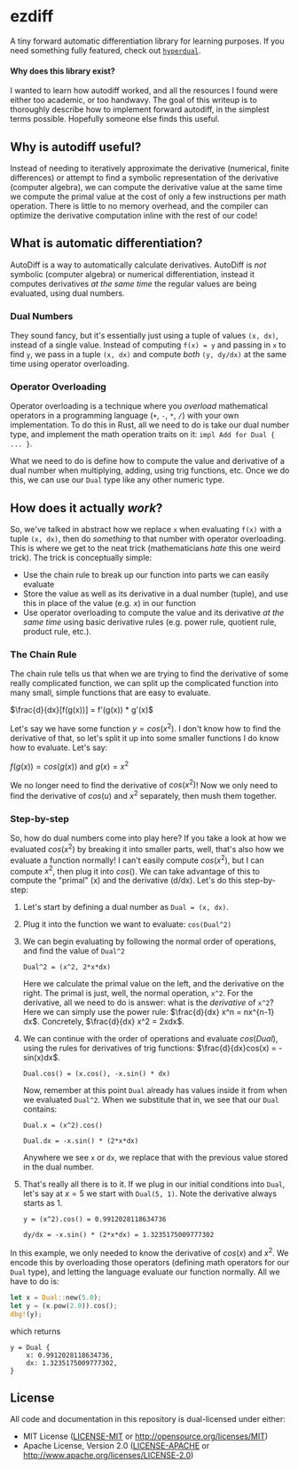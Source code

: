 # ezdiff

A tiny forward automatic differentiation library for learning purposes. If you need something fully featured, check out [`hyperdual`](https://crates.io/crates/hyperdual).

#### Why does this library exist?

I wanted to learn how autodiff worked, and all the resources I found were either too academic, or too handwavy. The goal of this writeup is to thoroughly describe how to implement forward autodiff, in the simplest terms possible. Hopefully someone else finds this useful.

## Why is autodiff useful?

Instead of needing to iteratively approximate the derivative (numerical, finite differences) or attempt to find a symbolic representation of the derivative (computer algebra), we can compute the derivative value at the same time we compute the primal value at the cost of only a few instructions per math operation. There is little to no memory overhead, and the compiler can optimize the derivative computation inline with the rest of our code!

## What is automatic differentiation?

AutoDiff is a way to automatically calculate derivatives. AutoDiff is *not* symbolic (computer algebra) or numerical differentiation, instead it computes derivatives *at the same time* the regular values are being evaluated, using dual numbers.

### Dual Numbers

They sound fancy, but it's essentially just using a tuple of values `(x, dx)`, instead of a single value. Instead of computing `f(x) = y` and passing in `x` to find `y`, we pass in a tuple `(x, dx)` and compute  *both* `(y, dy/dx)` at the same time using operator overloading.

### Operator Overloading

Operator overloading is a technique where you *overload* mathematical operators in a programming language (`+`, `-`, `*`, `/`) with your own implementation. To do this in Rust, all we need to do is take our dual number type, and implement the math operation traits on it: `impl Add for Dual { ... }`.

What we need to do is define how to compute the value and derivative of a dual number when multiplying, adding, using trig functions, etc. Once we do this, we can use our `Dual` type like any other numeric type.

## How does it actually *work*?

So, we've talked in abstract how we replace `x` when evaluating `f(x)` with a tuple `(x, dx)`, then do *something* to that number with operator overloading. This is where we get to the neat trick (mathematicians *hate* this one weird trick). The trick is conceptually simple:

- Use the chain rule to break up our function into parts we can easily evaluate
- Store the value as well as its derivative in a dual number (tuple), and use this in place of the value (e.g. $x$) in our function
- Use operator overloading to compute the value and its derivative *at the same time* using basic derivative rules (e.g. power rule, quotient rule, product rule, etc.).

### The Chain Rule

The chain rule tells us that when we are trying to find the derivative of some really complicated function, we can split up the complicated function into many small, simple functions that are easy to evaluate. 

$\frac{d}{dx}[f(g(x))] = f'(g(x)) * g'(x)$

Let's say we have some function $y = cos(x^2)$. I don't know how to find the derivative of that, so let's split it up into some smaller functions I do know how to evaluate. Let's say:

$f(g(x)) = cos(g(x))$ and $g(x) = x^2$

We no longer need to find the derivative of $cos(x^2)$! Now we only need to find the derivative of $cos(u)$ and $x^2$ separately, then mush them together.

### Step-by-step

So, how do dual numbers come into play here? If you take a look at how we evaluated $cos(x^2)$ by breaking it into smaller parts, well, that's also how we evaluate a function normally! I can't easily compute $cos(x^2)$, but I can compute $x^2$, then plug it into $cos()$. We can take advantage of this to compute the "primal" (x) and the derivative (d/dx). Let's do this step-by-step:

1. Let's start by defining a dual number as `Dual = (x, dx)`.
2. Plug it into the function we want to evaluate: `cos(Dual^2)`
3. We can begin evaluating by following the normal order of operations, and find the value of `Dual^2`
    
    `Dual^2 = (x^2, 2*x*dx)`
    
    Here we calculate the primal value on the left, and the derivative on the right. The primal is just, well, the normal operation, `x^2`. For the derivative, all we need to do is answer: what is the *derivative* of `x^2`? Here we can simply use the power rule: $\frac{d}{dx} x^n = nx^{n-1} dx$. Concretely, $\frac{d}{dx} x^2 = 2xdx$.

4. We can continue with the order of operations and evaluate $cos(Dual)$, using the rules for derivatives of trig functions: $\frac{d}{dx}cos(x) = -sin(x)dx$.

    `Dual.cos() = (x.cos(), -x.sin() * dx)`

    Now, remember at this point `Dual` already has values inside it from when we evaluated `Dual^2`. When we substitute that in, we see that our `Dual` contains:

    `Dual.x = (x^2).cos()`

    `Dual.dx = -x.sin() * (2*x*dx)`

    Anywhere we see `x` or `dx`, we replace that with the previous value stored in the dual number.

5. That's really all there is to it. If we plug in our initial conditions into `Dual`, let's say at $x = 5$ we start with `Dual(5, 1)`. Note the derivative always starts as $1$.

    `y = (x^2).cos() = 0.9912028118634736`

    `dy/dx = -x.sin() * (2*x*dx) = 1.3235175009777302`

In this example, we only needed to know the derivative of $cos(x)$ and $x^2$. We encode this by overloading those operators (defining math operators for our `Dual` type), and letting the language evaluate our function normally. All we have to do is:

```rs
let x = Dual::new(5.0);
let y = (x.pow(2.0)).cos();
dbg!(y);
```

which returns

```
y = Dual {
    x: 0.9912028118634736,
    dx: 1.3235175009777302,
}
```

## License

All code and documentation in this repository is dual-licensed under either:

  - MIT License ([LICENSE-MIT](LICENSE-MIT) or http://opensource.org/licenses/MIT)
  - Apache License, Version 2.0 ([LICENSE-APACHE](LICENSE-APACHE) or http://www.apache.org/licenses/LICENSE-2.0)
